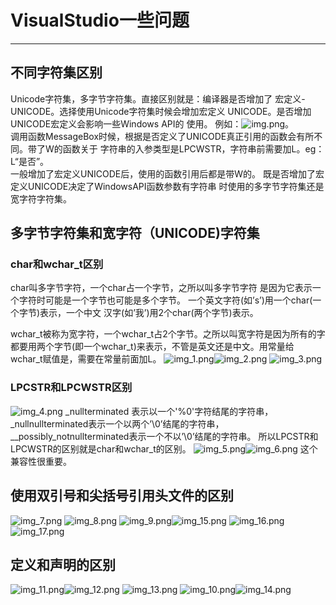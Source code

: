 # VisualStudio一些问题
***
## 不同字符集区别
Unicode字符集，多字节字符集。直接区别就是：编译器是否增加了
宏定义-UNICODE。选择使用Unicode字符集时候会增加宏定义
UNICODE。是否增加UNICODE宏定义会影响一些Windows API的
使用。
例如：![img.png](img.png)。     
调用函数MessageBox时候，根据是否定义了UNICODE真正引用的函数会有所不同。带了W的函数关于
字符串的入参类型是LPCWSTR，字符串前需要加L。eg：L“是否”。  
一般增加了宏定义UNICODE后，使用的函数引用后都是带W的。
既是否增加了宏定义UNICODE决定了WindowsAPI函数参数有字符串
时使用的多字节字符集还是宽字符字符集。

## 多字节字符集和宽字符（UNICODE)字符集
### char和wchar_t区别
char叫多字节字符，一个char占一个字节，之所以叫多字节字符
是因为它表示一个字符时可能是一个字节也可能是多个字节。
一个英文字符(如’s’)用一个char(一个字节)表示，一个中文
汉字(如’我’)用2个char(两个字节)表示。

wchar_t被称为宽字符，一个wchar_t占2个字节。之所以叫宽字符是因为所有的字都要用两个字节(即一个wchar_t)来表示，不管是英文还是中文。用常量给wchar_t赋值是，需要在常量前面加L。
![img_1.png](img_1.png)![img_2.png](img_2.png)
![img_3.png](img_3.png)
### LPCSTR和LPCWSTR区别
![img_4.png](img_4.png)
_nullterminated 表示以一个'%0'字符结尾的字符串，_nullnullterminated表示一个以两个’\0’结尾的字符串，__possibly_notnullterminated表示一个不以’\0’结尾的字符串。
所以LPCSTR和LPCWSTR的区别就是char和wchar_t的区别。
![img_5.png](img_5.png)![img_6.png](img_6.png)
这个兼容性很重要。

## 使用双引号和尖括号引用头文件的区别
![img_7.png](img_7.png)
![img_8.png](img_8.png)
![img_9.png](img_9.png)![img_15.png](img_15.png)
![img_16.png](img_16.png)
![img_17.png](img_17.png)

## 定义和声明的区别
![img_11.png](img_11.png)![img_12.png](img_12.png)
![img_13.png](img_13.png)
![img_10.png](img_10.png)![img_14.png](img_14.png)
